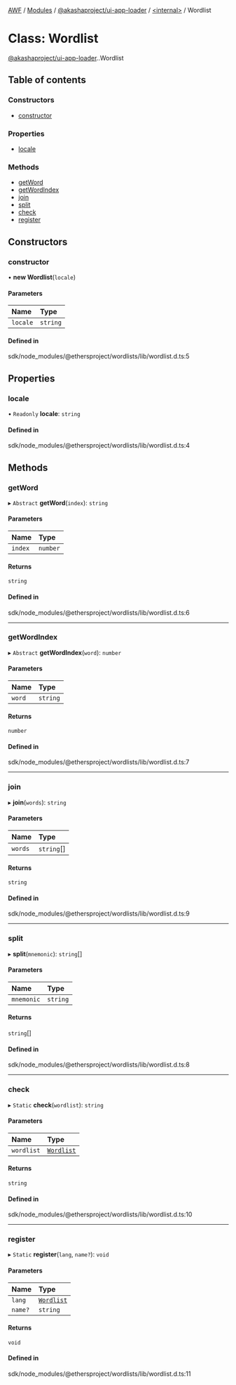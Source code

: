 [AWF](../README.md) / [Modules](../modules.md) / [@akashaproject/ui-app-loader](../modules/akashaproject_ui_app_loader.md) / [<internal\>](../modules/akashaproject_ui_app_loader._internal_.md) / Wordlist

# Class: Wordlist

[@akashaproject/ui-app-loader](../modules/akashaproject_ui_app_loader.md).[<internal>](../modules/akashaproject_ui_app_loader._internal_.md).Wordlist

## Table of contents

### Constructors

- [constructor](akashaproject_ui_app_loader._internal_.Wordlist.md#constructor)

### Properties

- [locale](akashaproject_ui_app_loader._internal_.Wordlist.md#locale)

### Methods

- [getWord](akashaproject_ui_app_loader._internal_.Wordlist.md#getword)
- [getWordIndex](akashaproject_ui_app_loader._internal_.Wordlist.md#getwordindex)
- [join](akashaproject_ui_app_loader._internal_.Wordlist.md#join)
- [split](akashaproject_ui_app_loader._internal_.Wordlist.md#split)
- [check](akashaproject_ui_app_loader._internal_.Wordlist.md#check)
- [register](akashaproject_ui_app_loader._internal_.Wordlist.md#register)

## Constructors

### constructor

• **new Wordlist**(`locale`)

#### Parameters

| Name | Type |
| :------ | :------ |
| `locale` | `string` |

#### Defined in

sdk/node_modules/@ethersproject/wordlists/lib/wordlist.d.ts:5

## Properties

### locale

• `Readonly` **locale**: `string`

#### Defined in

sdk/node_modules/@ethersproject/wordlists/lib/wordlist.d.ts:4

## Methods

### getWord

▸ `Abstract` **getWord**(`index`): `string`

#### Parameters

| Name | Type |
| :------ | :------ |
| `index` | `number` |

#### Returns

`string`

#### Defined in

sdk/node_modules/@ethersproject/wordlists/lib/wordlist.d.ts:6

___

### getWordIndex

▸ `Abstract` **getWordIndex**(`word`): `number`

#### Parameters

| Name | Type |
| :------ | :------ |
| `word` | `string` |

#### Returns

`number`

#### Defined in

sdk/node_modules/@ethersproject/wordlists/lib/wordlist.d.ts:7

___

### join

▸ **join**(`words`): `string`

#### Parameters

| Name | Type |
| :------ | :------ |
| `words` | `string`[] |

#### Returns

`string`

#### Defined in

sdk/node_modules/@ethersproject/wordlists/lib/wordlist.d.ts:9

___

### split

▸ **split**(`mnemonic`): `string`[]

#### Parameters

| Name | Type |
| :------ | :------ |
| `mnemonic` | `string` |

#### Returns

`string`[]

#### Defined in

sdk/node_modules/@ethersproject/wordlists/lib/wordlist.d.ts:8

___

### check

▸ `Static` **check**(`wordlist`): `string`

#### Parameters

| Name | Type |
| :------ | :------ |
| `wordlist` | [`Wordlist`](akashaproject_ui_app_loader._internal_.Wordlist.md) |

#### Returns

`string`

#### Defined in

sdk/node_modules/@ethersproject/wordlists/lib/wordlist.d.ts:10

___

### register

▸ `Static` **register**(`lang`, `name?`): `void`

#### Parameters

| Name | Type |
| :------ | :------ |
| `lang` | [`Wordlist`](akashaproject_ui_app_loader._internal_.Wordlist.md) |
| `name?` | `string` |

#### Returns

`void`

#### Defined in

sdk/node_modules/@ethersproject/wordlists/lib/wordlist.d.ts:11

